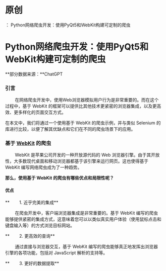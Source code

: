 # 原创
：  Python网络爬虫开发：使用PyQt5和WebKit构建可定制的爬虫

# Python网络爬虫开发：使用PyQt5和WebKit构建可定制的爬虫

**部分数据来源：**ChatGPT 

### 引言

        在网络爬虫开发中，使用Web浏览器模拟用户行为是非常重要的。而在这个过程中，基于 WebKit 的框架可以提供比其他技术更紧密的浏览器集成，以及更高效、更多样化的页面交互方式。

在本文中，我们将通过一个使用基于 WebKit 的爬虫示例，并与类似 Selenium 的库进行比较，以便了解其优缺点和它们在不同的爬虫场景下的应用。

### 基于 [WebKit](https://blog.csdn.net/weixin_43263566/article/details/131252404) 的爬虫

        WebKit 是苹果公司开发的一种开放源代码的 Web 浏览器引擎。由于其开放性，大多数现代桌面和移动浏览器都基于该引擎来运行网页。这也使得基于 WebKit 编写网络爬虫成为了一种趋势。

**那么，使用基于 WebKit 的爬虫有哪些优点和局限性呢？**

#### 优点

**        1. 近乎完美的集成**

        在爬虫开发中，客户端浏览器集成是非常重要的。基于 WebKit 编写的爬虫能够提供紧密的集成方式，这意味着您可以以类似真实用户体验（使用鼠标点击和键盘输入等）的方式浏览目标网站。

**        2. 更高效的查询**

        通过直接与浏览器交互，基于 WebKit 编写的爬虫能够真正地发挥出浏览器引擎的各项功能，包括对 JavaScript 解析的支持等。

**        3. 更好的数据提取**

       
